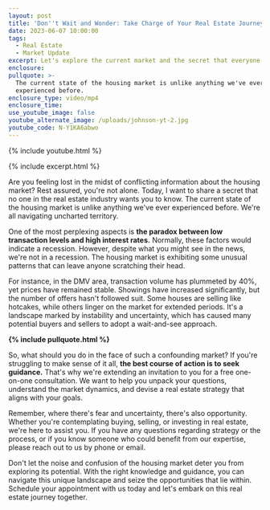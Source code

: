```yaml
---
layout: post
title: 'Don''t Wait and Wonder: Take Charge of Your Real Estate Journey Today'
date: 2023-06-07 10:00:00
tags:
  - Real Estate
  - Market Update
excerpt: Let's explore the current market and the secret that everyone should know.
enclosure:
pullquote: >-
  The current state of the housing market is unlike anything we've ever
  experienced before.
enclosure_type: video/mp4
enclosure_time:
use_youtube_image: false
youtube_alternate_image: /uploads/johnson-yt-2.jpg
youtube_code: N-Y1KA6abwo
---
```

{% include youtube.html %}

{% include excerpt.html %}

Are you feeling lost in the midst of conflicting information about the housing market? Rest assured, you're not alone. Today, I want to share a secret that no one in the real estate industry wants you to know. The current state of the housing market is unlike anything we've ever experienced before. We're all navigating uncharted territory.

One of the most perplexing aspects is **the paradox between low transaction levels and high interest rates.** Normally, these factors would indicate a recession. However, despite what you might see in the news, we're not in a recession. The housing market is exhibiting some unusual patterns that can leave anyone scratching their head.

For instance, in the DMV area, transaction volume has plummeted by 40%, yet prices have remained stable. Showings have increased significantly, but the number of offers hasn't followed suit. Some houses are selling like hotcakes, while others linger on the market for extended periods. It's a landscape marked by instability and uncertainty, which has caused many potential buyers and sellers to adopt a wait-and-see approach.

**{% include pullquote.html %}**

So, what should you do in the face of such a confounding market? If you're struggling to make sense of it all, **the best course of action is to seek guidance.** That's why we're extending an invitation to you for a free one-on-one consultation. We want to help you unpack your questions, understand the market dynamics, and devise a real estate strategy that aligns with your goals.

Remember, where there's fear and uncertainty, there's also opportunity. Whether you're contemplating buying, selling, or investing in real estate, we're here to assist you. If you have any questions regarding strategy or the process, or if you know someone who could benefit from our expertise, please reach out to us by phone or email.

Don't let the noise and confusion of the housing market deter you from exploring its potential. With the right knowledge and guidance, you can navigate this unique landscape and seize the opportunities that lie within. Schedule your appointment with us today and let's embark on this real estate journey together.
